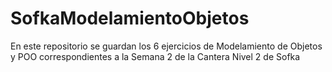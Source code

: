 # SofkaModelamientoObjetos

En este repositorio se guardan los 6 ejercicios de Modelamiento de Objetos y POO correspondientes
a la Semana 2 de la Cantera Nivel 2 de Sofka
